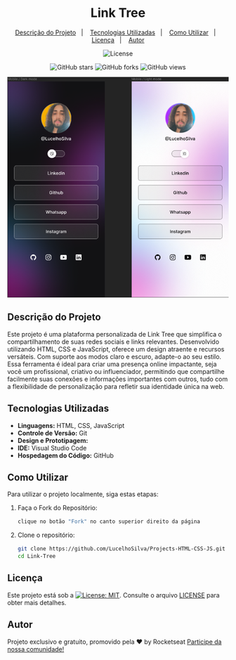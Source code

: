 <h1 align="center"> Link Tree </h1>

<p align="center">
  <a href="#descrição-do-projeto">Descrição do Projeto</a>&nbsp;&nbsp;&nbsp;|&nbsp;&nbsp;&nbsp;
  <a href="#tecnologias-utilizadas">Tecnologias Utilizadas</a>&nbsp;&nbsp;&nbsp;|&nbsp;&nbsp;&nbsp;
  <a href="#como-utilizar">Como Utilizar</a>&nbsp;&nbsp;&nbsp;|&nbsp;&nbsp;&nbsp;
  <a href="#licença">Licença</a>&nbsp;&nbsp;&nbsp;|&nbsp;&nbsp;&nbsp;
  <a href="#autor">Autor</a>
</p>

<p align="center">
  <img alt="License" src="https://img.shields.io/static/v1?label=license&message=MIT&color=blue&labelColor=000000">
</p>
<p align="center">
  <img alt="GitHub stars" src="https://img.shields.io/github/stars/LucelhoSilva/Beginner-Projects-HTML-CSS-JS?style=social">
  <img alt="GitHub forks" src="https://img.shields.io/github/forks/LucelhoSilva/Beginner-Projects-HTML-CSS-JS?style=social">
  <img alt="GitHub views" src="https://img.shields.io/github/watchers/LucelhoSilva/Beginner-Projects-HTML-CSS-JS?style=social">
</p>

<p align="center">
  <img src="./assets/IMG/preview-templates.png" alt="Projeto - Link Tree ">
</p>

## Descrição do Projeto

Este projeto é uma plataforma personalizada de Link Tree que simplifica o compartilhamento de suas redes sociais e links relevantes. Desenvolvido utilizando HTML, CSS e JavaScript, oferece um design atraente e recursos versáteis. Com suporte aos modos claro e escuro, adapte-o ao seu estilo. Essa ferramenta é ideal para criar uma presença online impactante, seja você um profissional, criativo ou influenciador, permitindo que compartilhe facilmente suas conexões e informações importantes com outros, tudo com a flexibilidade de personalização para refletir sua identidade única na web.

## Tecnologias Utilizadas

- **Linguagens:** HTML, CSS, JavaScript
- **Controle de Versão:** Git
- **Design e Prototipagem:**
- **IDE:** Visual Studio Code
- **Hospedagem do Código:** GitHub

## Como Utilizar

Para utilizar o projeto localmente, siga estas etapas:

1. Faça o Fork do Repositório:

   ```bash
   clique no botão "Fork" no canto superior direito da página
   ```

2. Clone o repositório:

   ```bash
   git clone https://github.com/LucelhoSilva/Projects-HTML-CSS-JS.git
   cd Link-Tree
   ```

## Licença

Este projeto está sob a [![License: MIT](https://img.shields.io/badge/License-MIT-blue.svg)](./LICENSE). Consulte o arquivo [LICENSE](./LICENSE) para obter mais detalhes.

## Autor

Projeto exclusivo e gratuito, promovido pela ♥ by Rocketseat [Participe da nossa comunidade!](https://discord.gg/rocketseat)
